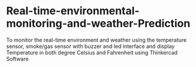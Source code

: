 # Real-time-environmental-monitoring-and-weather-Prediction
To monitor the real-time environment and weather using the temperature sensor, smoke/gas sensor with buzzer and led interface and display Temperature in both degree Celsius and Fahrenheit using Thinkercad Software
